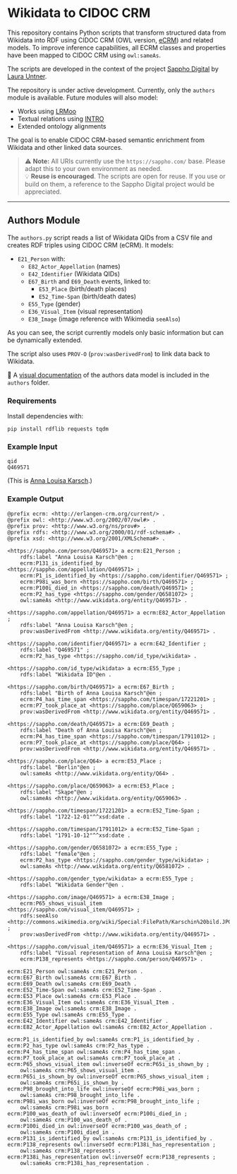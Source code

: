 # Wikidata to CIDOC CRM

This repository contains Python scripts that transform structured data from Wikidata into RDF using CIDOC CRM (OWL version, [eCRM](https://erlangen-crm.org/docs/ecrm/current/)) and related models. To improve inference capabilities, all ECRM classes and properties have been mapped to CIDOC CRM using `owl:sameAs`.

The scripts are developed in the context of the project [Sappho Digital](https://sappho-digital.com/) by [Laura Untner](https://orcid.org/0000-0002-9649-0870).

The repository is under active development. Currently, only the `authors` module is available. Future modules will also model:

- Works using [LRMoo](https://repository.ifla.org/handle/20.500.14598/3677)
- Textual relations using [INTRO](https://github.com/BOberreither/INTRO)
- Extended ontology alignments

The goal is to enable CIDOC CRM-based semantic enrichment from Wikidata and other linked data sources.

> ⚠️ **Note:** All URIs currently use the `https://sappho.com/` base. Please adapt this to your own environment as needed.  
> 💡 **Reuse is encouraged**. The scripts are open for reuse. If you use or build on them, a reference to the Sappho Digital project would be appreciated.

---

## Authors Module

The `authors.py` script reads a list of Wikidata QIDs from a CSV file and creates RDF triples using CIDOC CRM (eCRM). It models:

- `E21_Person` with:
  - `E82_Actor_Appellation` (names)
  - `E42_Identifier` (Wikidata QIDs)
  - `E67_Birth` and `E69_Death` events, linked to:
    - `E53_Place` (birth/death places)
    - `E52_Time-Span` (birth/death dates)
  - `E55_Type` (gender)
  - `E36_Visual_Item` (visual representation)
  - `E38_Image` (image reference with Wikimedia `seeAlso`)

As you can see, the script currently models only basic information but can be dynamically extended.

The script also uses `PROV-O` (`prov:wasDerivedFrom`) to link data back to Wikidata.

📎 A [visual documentation](https://github.com/laurauntner/wikidata-to-cidoc-crm/blob/main/authors/authors.png) of the authors data model is included in the `authors` folder.

### Requirements

Install dependencies with:

```
pip install rdflib requests tqdm
```

### Example Input
```
qid
Q469571
```
(This is [Anna Louisa Karsch](https://www.wikidata.org/wiki/Q469571).)

### Example Output

```
@prefix ecrm: <http://erlangen-crm.org/current/> .
@prefix owl: <http://www.w3.org/2002/07/owl#> .
@prefix prov: <http://www.w3.org/ns/prov#> .
@prefix rdfs: <http://www.w3.org/2000/01/rdf-schema#> .
@prefix xsd: <http://www.w3.org/2001/XMLSchema#> .

<https://sappho.com/person/Q469571> a ecrm:E21_Person ;
    rdfs:label "Anna Louisa Karsch"@en ;
    ecrm:P131_is_identified_by <https://sappho.com/appellation/Q469571> ;
    ecrm:P1_is_identified_by <https://sappho.com/identifier/Q469571> ;
    ecrm:P98i_was_born <https://sappho.com/birth/Q469571> ;
    ecrm:P100i_died_in <https://sappho.com/death/Q469571> ;
    ecrm:P2_has_type <https://sappho.com/gender/Q6581072> ;
    owl:sameAs <http://www.wikidata.org/entity/Q469571> .

<https://sappho.com/appellation/Q469571> a ecrm:E82_Actor_Appellation ;
    rdfs:label "Anna Louisa Karsch"@en ;
    prov:wasDerivedFrom <http://www.wikidata.org/entity/Q469571> .

<https://sappho.com/identifier/Q469571> a ecrm:E42_Identifier ;
    rdfs:label "Q469571" ;
    ecrm:P2_has_type <https://sappho.com/id_type/wikidata> .

<https://sappho.com/id_type/wikidata> a ecrm:E55_Type ;
    rdfs:label "Wikidata ID"@en .

<https://sappho.com/birth/Q469571> a ecrm:E67_Birth ;
    rdfs:label "Birth of Anna Louisa Karsch"@en ;
    ecrm:P4_has_time_span <https://sappho.com/timespan/17221201> ;
    ecrm:P7_took_place_at <https://sappho.com/place/Q659063> ;
    prov:wasDerivedFrom <http://www.wikidata.org/entity/Q469571> .

<https://sappho.com/death/Q469571> a ecrm:E69_Death ;
    rdfs:label "Death of Anna Louisa Karsch"@en ;
    ecrm:P4_has_time_span <https://sappho.com/timespan/17911012> ;
    ecrm:P7_took_place_at <https://sappho.com/place/Q64> ;
    prov:wasDerivedFrom <http://www.wikidata.org/entity/Q469571> .

<https://sappho.com/place/Q64> a ecrm:E53_Place ;
    rdfs:label "Berlin"@en ;
    owl:sameAs <http://www.wikidata.org/entity/Q64> .

<https://sappho.com/place/Q659063> a ecrm:E53_Place ;
    rdfs:label "Skąpe"@en ;
    owl:sameAs <http://www.wikidata.org/entity/Q659063> .

<https://sappho.com/timespan/17221201> a ecrm:E52_Time-Span ;
    rdfs:label "1722-12-01"^^xsd:date .

<https://sappho.com/timespan/17911012> a ecrm:E52_Time-Span ;
    rdfs:label "1791-10-12"^^xsd:date .

<https://sappho.com/gender/Q6581072> a ecrm:E55_Type ;
    rdfs:label "female"@en ;
    ecrm:P2_has_type <https://sappho.com/gender_type/wikidata> ;
    owl:sameAs <http://www.wikidata.org/entity/Q6581072> .

<https://sappho.com/gender_type/wikidata> a ecrm:E55_Type ;
    rdfs:label "Wikidata Gender"@en .

<https://sappho.com/image/Q469571> a ecrm:E38_Image ;
    ecrm:P65_shows_visual_item <https://sappho.com/visual_item/Q469571> ;
    rdfs:seeAlso <http://commons.wikimedia.org/wiki/Special:FilePath/Karschin%20bild.JPG> ;
    prov:wasDerivedFrom <http://www.wikidata.org/entity/Q469571> .

<https://sappho.com/visual_item/Q469571> a ecrm:E36_Visual_Item ;
    rdfs:label "Visual representation of Anna Louisa Karsch"@en ;
    ecrm:P138_represents <https://sappho.com/person/Q469571> .

ecrm:E21_Person owl:sameAs crm:E21_Person .
ecrm:E67_Birth owl:sameAs crm:E67_Birth .
ecrm:E69_Death owl:sameAs crm:E69_Death .
ecrm:E52_Time-Span owl:sameAs crm:E52_Time-Span .
ecrm:E53_Place owl:sameAs crm:E53_Place .
ecrm:E36_Visual_Item owl:sameAs crm:E36_Visual_Item .
ecrm:E38_Image owl:sameAs crm:E38_Image .
ecrm:E55_Type owl:sameAs crm:E55_Type .
ecrm:E42_Identifier owl:sameAs crm:E42_Identifier .
ecrm:E82_Actor_Appellation owl:sameAs crm:E82_Actor_Appellation .

ecrm:P1_is_identified_by owl:sameAs crm:P1_is_identified_by .
ecrm:P2_has_type owl:sameAs crm:P2_has_type .
ecrm:P4_has_time_span owl:sameAs crm:P4_has_time_span .
ecrm:P7_took_place_at owl:sameAs crm:P7_took_place_at .
ecrm:P65_shows_visual_item owl:inverseOf ecrm:P65i_is_shown_by ;
    owl:sameAs crm:P65_shows_visual_item .
ecrm:P65i_is_shown_by owl:inverseOf ecrm:P65_shows_visual_item ;
    owl:sameAs crm:P65i_is_shown_by .
ecrm:P98_brought_into_life owl:inverseOf ecrm:P98i_was_born ;
    owl:sameAs crm:P98_brought_into_life .
ecrm:P98i_was_born owl:inverseOf ecrm:P98_brought_into_life ;
    owl:sameAs crm:P98i_was_born .
ecrm:P100_was_death_of owl:inverseOf ecrm:P100i_died_in ;
    owl:sameAs crm:P100_was_death_of .
ecrm:P100i_died_in owl:inverseOf ecrm:P100_was_death_of ;
    owl:sameAs crm:P100i_died_in .
ecrm:P131_is_identified_by owl:sameAs crm:P131_is_identified_by .
ecrm:P138_represents owl:inverseOf ecrm:P138i_has_representation ;
    owl:sameAs crm:P138_represents .
ecrm:P138i_has_representation owl:inverseOf ecrm:P138_represents ;
    owl:sameAs crm:P138i_has_representation .

```
